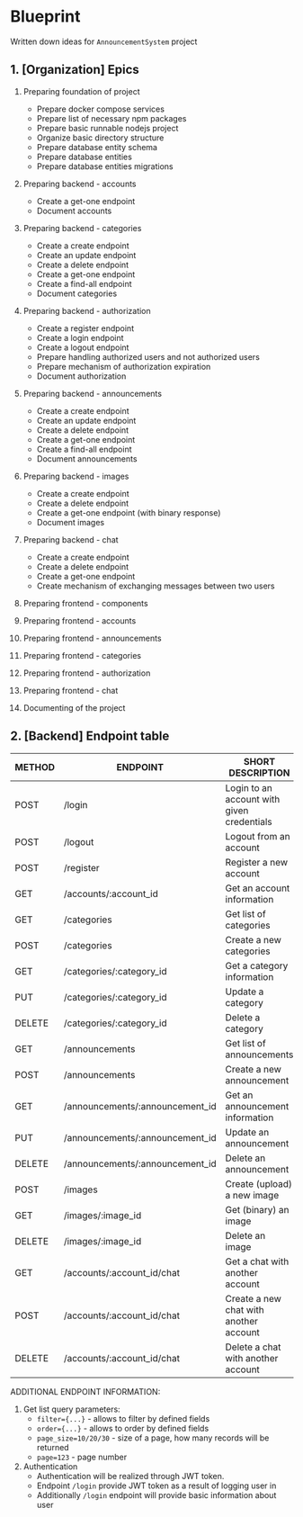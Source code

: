 # Blueprint

Written down ideas for `AnnouncementSystem` project

## 1. [Organization] Epics

1. Preparing foundation of project
    * Prepare docker compose services
    * Prepare list of necessary npm packages
    * Prepare basic runnable nodejs project
    * Organize basic directory structure
    * Prepare database entity schema
    * Prepare database entities
    * Prepare database entities migrations

2. Preparing backend - accounts
    * Create a get-one endpoint
    * Document accounts

3. Preparing backend - categories
    * Create a create endpoint
    * Create an update endpoint
    * Create a delete endpoint
    * Create a get-one endpoint
    * Create a find-all endpoint
    * Document categories

4. Preparing backend - authorization
    * Create a register endpoint
    * Create a login endpoint
    * Create a logout endpoint
    * Prepare handling authorized users and not authorized users
    * Prepare mechanism of authorization expiration
    * Document authorization

5. Preparing backend - announcements
    * Create a create endpoint
    * Create an update endpoint
    * Create a delete endpoint
    * Create a get-one endpoint
    * Create a find-all endpoint
    * Document announcements

6. Preparing backend - images
    * Create a create endpoint
    * Create a delete endpoint
    * Create a get-one endpoint (with binary response)
    * Document images

7. Preparing backend - chat
    * Create a create endpoint
    * Create a delete endpoint
    * Create a get-one endpoint
    * Create mechanism of exchanging messages between two users

8. Preparing frontend - components

9. Preparing frontend - accounts

10. Preparing frontend - announcements

11. Preparing frontend - categories

12. Preparing frontend - authorization

13. Preparing frontend - chat

14. Documenting of the project

## 2. [Backend] Endpoint table

| METHOD | ENDPOINT                        | SHORT DESCRIPTION                          |
|--------|---------------------------------|--------------------------------------------|
| POST   | /login                          | Login to an account with given credentials |
| POST   | /logout                         | Logout from an account                     |
| POST   | /register                       | Register a new account                     |
| GET    | /accounts/:account_id           | Get an account information                 |
| GET    | /categories                     | Get list of categories                     |
| POST   | /categories                     | Create a new categories                    |
| GET    | /categories/:category_id        | Get a category information                 |
| PUT    | /categories/:category_id        | Update a category                          |
| DELETE | /categories/:category_id        | Delete a category                          |
| GET    | /announcements                  | Get list of announcements                  |
| POST   | /announcements                  | Create a new announcement                  |
| GET    | /announcements/:announcement_id | Get an announcement information            |
| PUT    | /announcements/:announcement_id | Update an announcement                     |
| DELETE | /announcements/:announcement_id | Delete an announcement                     |
| POST   | /images                         | Create (upload) a new image                |
| GET    | /images/:image_id               | Get (binary) an image                      |
| DELETE | /images/:image_id               | Delete an image                            |
| GET    | /accounts/:account_id/chat      | Get a chat with another account            |
| POST   | /accounts/:account_id/chat      | Create a new chat with another account     |
| DELETE | /accounts/:account_id/chat      | Delete a chat with another account         |

ADDITIONAL ENDPOINT INFORMATION:

1. Get list query parameters:
    * `filter={...}` - allows to filter by defined fields
    * `order={...}` - allows to order by defined fields
    * `page_size=10/20/30` - size of a page, how many records will be returned
    * `page=123` - page number
2. Authentication
    * Authentication will be realized through JWT token.
    * Endpoint `/login` provide JWT token as a result of logging user in
    * Additionally `/login` endpoint will provide basic information about user
